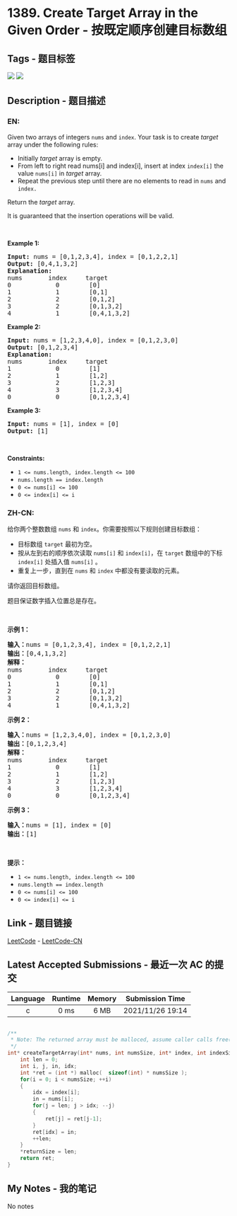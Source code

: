 
# 1389. Create Target Array in the Given Order - 按既定顺序创建目标数组

## Tags - 题目标签

 <img src="https://img.shields.io/badge/Array-数组-blue.svg">   <img src="https://img.shields.io/badge/Simulation-模拟-blue.svg">  


## Description - 题目描述

### EN:
<p>Given two arrays of integers&nbsp;<code>nums</code> and <code>index</code>. Your task is to create <em>target</em> array under the following rules:</p>

<ul>
	<li>Initially <em>target</em> array is empty.</li>
	<li>From left to right read nums[i] and index[i], insert at index <code>index[i]</code>&nbsp;the value <code>nums[i]</code>&nbsp;in&nbsp;<em>target</em> array.</li>
	<li>Repeat the previous step until there are no elements to read in <code>nums</code> and <code>index.</code></li>
</ul>

<p>Return the <em>target</em> array.</p>

<p>It is guaranteed that the insertion operations will be valid.</p>

<p>&nbsp;</p>
<p><strong>Example 1:</strong></p>

<pre>
<strong>Input:</strong> nums = [0,1,2,3,4], index = [0,1,2,2,1]
<strong>Output:</strong> [0,4,1,3,2]
<strong>Explanation:</strong>
nums       index     target
0            0        [0]
1            1        [0,1]
2            2        [0,1,2]
3            2        [0,1,3,2]
4            1        [0,4,1,3,2]
</pre>

<p><strong>Example 2:</strong></p>

<pre>
<strong>Input:</strong> nums = [1,2,3,4,0], index = [0,1,2,3,0]
<strong>Output:</strong> [0,1,2,3,4]
<strong>Explanation:</strong>
nums       index     target
1            0        [1]
2            1        [1,2]
3            2        [1,2,3]
4            3        [1,2,3,4]
0            0        [0,1,2,3,4]
</pre>

<p><strong>Example 3:</strong></p>

<pre>
<strong>Input:</strong> nums = [1], index = [0]
<strong>Output:</strong> [1]
</pre>

<p>&nbsp;</p>
<p><strong>Constraints:</strong></p>

<ul>
	<li><code>1 &lt;= nums.length, index.length &lt;= 100</code></li>
	<li><code>nums.length == index.length</code></li>
	<li><code>0 &lt;= nums[i] &lt;= 100</code></li>
	<li><code>0 &lt;= index[i] &lt;= i</code></li>
</ul>


### ZH-CN:
<p>给你两个整数数组 <code>nums</code> 和 <code>index</code>。你需要按照以下规则创建目标数组：</p>

<ul>
	<li>目标数组 <code>target</code> 最初为空。</li>
	<li>按从左到右的顺序依次读取 <code>nums[i]</code> 和 <code>index[i]</code>，在 <code>target</code> 数组中的下标 <code>index[i]</code> 处插入值 <code>nums[i]</code> 。</li>
	<li>重复上一步，直到在 <code>nums</code> 和 <code>index</code> 中都没有要读取的元素。</li>
</ul>

<p>请你返回目标数组。</p>

<p>题目保证数字插入位置总是存在。</p>

<p>&nbsp;</p>

<p><strong>示例 1：</strong></p>

<pre><strong>输入：</strong>nums = [0,1,2,3,4], index = [0,1,2,2,1]
<strong>输出：</strong>[0,4,1,3,2]
<strong>解释：</strong>
nums       index     target
0            0        [0]
1            1        [0,1]
2            2        [0,1,2]
3            2        [0,1,3,2]
4            1        [0,4,1,3,2]
</pre>

<p><strong>示例 2：</strong></p>

<pre><strong>输入：</strong>nums = [1,2,3,4,0], index = [0,1,2,3,0]
<strong>输出：</strong>[0,1,2,3,4]
<strong>解释：</strong>
nums       index     target
1            0        [1]
2            1        [1,2]
3            2        [1,2,3]
4            3        [1,2,3,4]
0            0        [0,1,2,3,4]
</pre>

<p><strong>示例 3：</strong></p>

<pre><strong>输入：</strong>nums = [1], index = [0]
<strong>输出：</strong>[1]
</pre>

<p>&nbsp;</p>

<p><strong>提示：</strong></p>

<ul>
	<li><code>1 &lt;= nums.length, index.length &lt;= 100</code></li>
	<li><code>nums.length == index.length</code></li>
	<li><code>0 &lt;= nums[i] &lt;= 100</code></li>
	<li><code>0 &lt;= index[i] &lt;= i</code></li>
</ul>



## Link - 题目链接

[LeetCode](https://leetcode.com/problems/create-target-array-in-the-given-order/description/)  -  [LeetCode-CN](https://leetcode.cn/problems/create-target-array-in-the-given-order/description/)
## Latest Accepted Submissions - 最近一次 AC 的提交


| Language | Runtime | Memory | Submission Time |
|:---:|:---:|:---:|:---:|
| c  | 0 ms | 6 MB | 2021/11/26 19:14 |

```c

/**
 * Note: The returned array must be malloced, assume caller calls free().
 */
int* createTargetArray(int* nums, int numsSize, int* index, int indexSize, int* returnSize){
    int len = 0;
    int i, j, in, idx;
    int *ret = (int *) malloc(  sizeof(int) * numsSize );
    for(i = 0; i < numsSize; ++i)
    {
        idx = index[i];
        in = nums[i];
        for(j = len; j > idx; --j)
        {  
            ret[j] = ret[j-1];
        }
        ret[idx] = in;               
        ++len;                        
    }
    *returnSize = len;
    return ret;
}


```
## My Notes - 我的笔记


No notes

